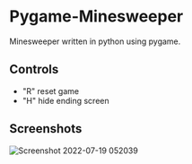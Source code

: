 # Pygame-Minesweeper
Minesweeper written in python using pygame.
## Controls
- "R" reset game
- "H" hide ending screen

## Screenshots
![Screenshot 2022-07-19 052039](https://user-images.githubusercontent.com/91108814/179728536-4a158ebb-fb28-4a26-a335-64fe89a328e0.png)
